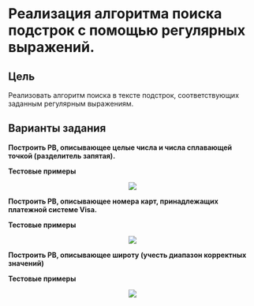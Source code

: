 # Реализация алгоритма поиска подстрок с помощью регулярных выражений.

## Цель

Реализовать алгоритм поиска в тексте подстрок, соответствующих заданным регулярным выражениям.

## Варианты задания
**Построить РВ, описывающее целые числа и числа сплавающей точкой (разделитель запятая).**

**Тестовые примеры**
<p align="center"><img src="https://github.com/bruhspirit/lab5/assets/160126744/d023fa23-a304-4ee8-800b-c7f8a342ccbd"></p>

**Построить РВ, описывающее номера карт, принадлежащих платежной системе Visa.**

**Тестовые примеры**
<p align="center"><img src="https://github.com/bruhspirit/lab5/assets/160126744/59313c7a-d80d-44e9-ae71-1edec9b26e6b"></p>

**Построить РВ, описывающее широту (учесть диапазон корректных значений)**

**Тестовые примеры**

<p align="center"><img src="https://github.com/bruhspirit/lab5/assets/160126744/44bd31f3-503b-42b2-8785-2406a22d3be2"></p>


